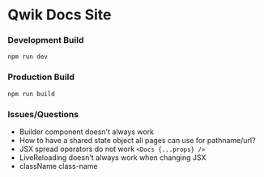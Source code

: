 # Qwik Docs Site

### Development Build

```
npm run dev
```

### Production Build

```
npm run build
```

### Issues/Questions

- Builder component doesn't always work
- How to have a shared state object all pages can use for pathname/url?
- JSX spread operators do not work `<Docs {...props} />`
- LiveReloading doesn't always work when changing JSX
- className class-name
